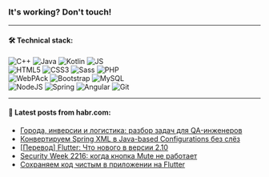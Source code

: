 ### It's working? Don't touch!

---

#### 🛠️ Technical stack:

![C++](https://img.shields.io/badge/C++-informational?logo=c%2B%2B&style=flat&logoColor=white&color=9C033A)
![Java](https://img.shields.io/badge/Java-informational?logo=java&style=flat&logoColor=white&color=007396)
![Kotlin](https://img.shields.io/badge/Kotlin-informational?logo=Kotlin&style=flat&logoColor=white&color=0095D5)
![JS](https://img.shields.io/badge/JS-informational?logo=javaScript&style=flat&logoColor=black&color=F7Df1E) <br>
![HTML5](https://img.shields.io/badge/HTML5-informational?logo=html5&style=flat&logoColor=white&color=E34F26)
![CSS3](https://img.shields.io/badge/CSS3-informational?logo=css3&style=flat&logoColor=white&color=157286)
![Sass](https://img.shields.io/badge/Saas-informational?logo=sass&style=flat&logoColor=white&color=hotpink)
![PHP](https://img.shields.io/badge/PHP-informational?logo=php&style=flat&logoColor=white&color=777BB4) <br>
![WebPAck](https://img.shields.io/badge/WebPack-informational?logo=webPack&style=flat&logoColor=white&color=FF6F00)
![Bootstrap](https://img.shields.io/badge/Bootstrap-informational?logo=Bootstrap&style=flat&logoColor=white&color=7952B3)
![MySQL](https://img.shields.io/badge/MySQL-informational?logo=MySQL&style=flat&logoColor=white&color=00f) <br>
![NodeJS](https://img.shields.io/badge/NodeJS-informational?logo=node.js&style=flat&logoColor=white&color=43853D)
![Spring](https://img.shields.io/badge/Spring-informational?logo=Spring&style=flat&logoColor=white&color=0A9EDC)
![Angular](https://img.shields.io/badge/Vue-informational?logo=vue.js&style=flat&logoColor=white&color=red)
![Git](https://img.shields.io/badge/Git-informational?logo=git&style=flat&logoColor=white&color=darkorange)

___

#### 💬 Latest posts from habr.com:

<!-- BLOG-POST-LIST:START -->
- [Города, инверсии и логистика: разбор задач для QA-инженеров](https://habr.com/ru/post/661557/?utm_source=habrahabr&utm_medium=rss&utm_campaign=661557)
- [Конвертируем Spring XML в Java-based Configurations без слёз](https://habr.com/ru/post/661627/?utm_source=habrahabr&utm_medium=rss&utm_campaign=661627)
- [[Перевод] Flutter: Что нового в версии 2.10](https://habr.com/ru/post/661621/?utm_source=habrahabr&utm_medium=rss&utm_campaign=661621)
- [Security Week 2216: когда кнопка Mute не работает](https://habr.com/ru/post/661599/?utm_source=habrahabr&utm_medium=rss&utm_campaign=661599)
- [Сохраняем код чистым в приложении на Flutter](https://habr.com/ru/post/661609/?utm_source=habrahabr&utm_medium=rss&utm_campaign=661609)
<!-- BLOG-POST-LIST:END -->
